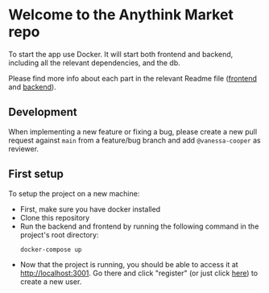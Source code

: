 # Welcome to the Anythink Market repo

To start the app use Docker. It will start both frontend and backend, including all the relevant dependencies, and the db.

Please find more info about each part in the relevant Readme file ([frontend](frontend/readme.md) and [backend](backend/README.md)).

## Development

When implementing a new feature or fixing a bug, please create a new pull request against `main` from a feature/bug branch and add `@vanessa-cooper` as reviewer.

## First setup

To setup the project on a new machine:

- First, make sure you have docker installed
- Clone this repository
- Run the backend and frontend by running the following command in the project's root directory:
  ```sh
  docker-compose up
  ```
- Now that the project is running, you should be able to access it at [http://localhost:3001](http://localhost:3001). Go there and click "register" (or just click [here](http://localhost:3001/register)) to create a new user.
